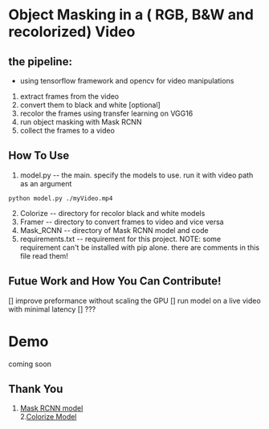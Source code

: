 # Object Masking in a ( RGB, B&W and recolorized) Video

## the pipeline:
* using tensorflow framework and opencv for video manipulations
1. extract frames from the video
2. convert them to black and white [optional]
3. recolor the frames using transfer learning on VGG16
4. run object masking with Mask RCNN
5. collect the frames to a video

## How To Use
1. model.py -- the main. specify the models to use. run it with video path as an argument
```
python model.py ./myVideo.mp4
```

2. Colorize -- directory for recolor black and white models
3. Framer -- directory to convert frames to video and vice versa
4. Mask_RCNN -- directory of Mask RCNN model and code
5. requirements.txt -- requirement for this project.
    NOTE: some requirement can't be installed with pip alone. there are comments in this file read them!

## Futue Work and How You Can Contribute!
[] improve preformance without scaling the GPU
[] run model on a live video with minimal latency
[] ???

# Demo
coming soon

## Thank You
1. <a href="https://github.com/matterport/Mask_RCNN">Mask RCNN model</a><br/>
2.<a href="https://github.com/sksq96/cnn-colorize">Colorize Model</a>
